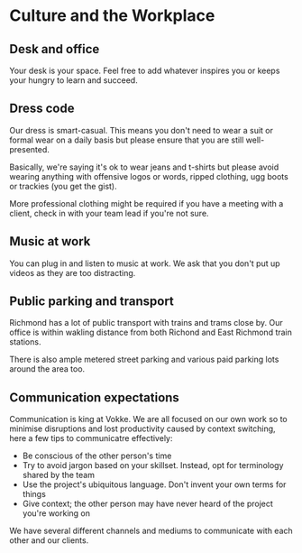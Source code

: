 # Culture and the Workplace

<h2>Desk and office</h2>
Your desk is your space. Feel free to add whatever inspires you or keeps your hungry to learn and succeed.

<h2>Dress code</h2>
Our dress is smart-casual. This means you don't need to wear a suit or formal wear on a daily basis but please ensure that you are still well-presented.

Basically, we're saying it's ok to wear jeans and t-shirts but please avoid wearing anything with offensive logos or words, ripped clothing, ugg boots or trackies (you get the gist).

More professional clothing might be required if you have a meeting with a client, check in with your team lead if you're not sure.

<h2>Music at work</h2>
You can plug in and listen to music at work. We ask that you don't put up videos as they are too distracting.

<h2>Public parking and transport</h2>
Richmond has a lot of public transport with trains and trams close by. Our office is within wakling distance from both Richond and East Richmond train stations.

There is also ample metered street parking and various paid parking lots around the area too.

<h2>Communication expectations</h2>
Communication is king at Vokke. We are all focused on our own work so to minimise disruptions and lost productivity caused by context switching, here a few tips to communicatre effectively:

<ul>
  <li>Be conscious of the other person's time</li>
  <li>Try to avoid jargon based on your skillset. Instead, opt for terminology shared by the team</li>
  <li>Use the project's ubiquitous language. Don't invent your own terms for things</li>
  <li>Give context; the other person may have never heard of the project you're working on</li>
</ul>

We have several different channels and mediums to communicate with each other and our clients.
